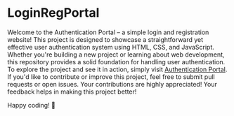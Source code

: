 # LoginRegPortal
Welcome to the Authentication Portal – a simple login and registration website!
This project is designed to showcase a straightforward yet effective user authentication system using HTML, CSS, and JavaScript. Whether you're building a new project or learning about web development, this repository provides a solid foundation for handling user authentication.
To explore the project and see it in action, simply visit [Authentication Portal](https://your-website-link-here.com).
If you'd like to contribute or improve this project, feel free to submit pull requests or open issues. Your contributions are highly appreciated!
Your feedback helps in making this project better!

Happy coding! 🚀
